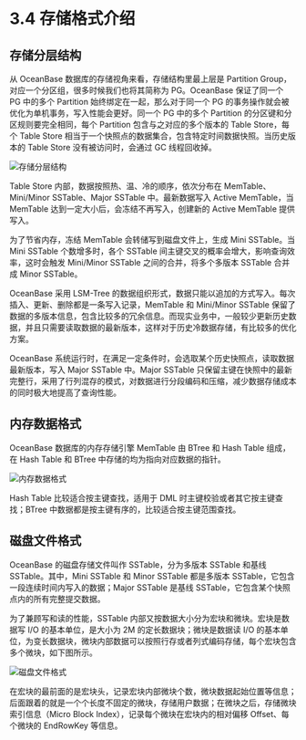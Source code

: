 # 3.4 存储格式介绍

## 存储分层结构

从 OceanBase 数据库的存储视角来看，存储结构里最上层是 Partition Group，对应一个分区组，很多时候我们也将其简称为 PG。OceanBase 保证了同一个 PG 中的多个 Partition 始终绑定在一起，那么对于同一个 PG 的事务操作就会被优化为单机事务，写入性能会更好。同一个 PG 中的多个 Partition 的分区键和分区规则要完全相同，每个 Partition 包含与之对应的多个版本的 Table Store，每个 Table Store 相当于一个快照点的数据集合，包含特定时间数据快照。当历史版本的 Table Store 没有被访问时，会通过 GC 线程回收掉。

![存储分层结构](https://obbusiness-private.oss-cn-shanghai.aliyuncs.com/doc/img/kernel-advanced/V1.0.0/zh-CN/3.oceanbase-storage-engine/5.introduction-to-storage-format-01.png)

Table Store 内部，数据按照热、温、冷的顺序，依次分布在 MemTable、Mini/Minor SSTable、Major SSTable 中。最新数据写入 Active MemTable，当 MemTable 达到一定大小后，会冻结不再写入，创建新的 Active MemTable 提供写入。

为了节省内存，冻结 MemTable 会转储写到磁盘文件上，生成 Mini SSTable。当 Mini SSTable 个数增多时，各个 SSTable 间主键交叉的概率会增大，影响查询效率，这时会触发 Mini/Minor SSTable 之间的合并，将多个多版本 SSTable 合并成 Minor SSTable。

OceanBase 采用 LSM-Tree 的数据组织形式，数据只能以追加的方式写入。每次插入、更新、删除都是一条写入记录，MemTable 和 Mini/Minor SSTable 保留了数据的多版本信息，包含比较多的冗余信息。而现实业务中，一般较少更新历史数据，并且只需要读取数据的最新版本，这样对于历史冷数据存储，有比较多的优化方案。

OceanBase 系统运行时，在满足一定条件时，会选取某个历史快照点，读取数据最新版本，写入 Major SSTable 中。Major SSTable 只保留主键在快照中的最新完整行，采用了行列混存的模式，对数据进行分段编码和压缩，减少数据存储成本的同时极大地提高了查询性能。

## 内存数据格式

OceanBase 数据库的内存存储引擎 MemTable 由 BTree 和 Hash Table 组成，在 Hash Table 和 BTree 中存储的均为指向对应数据的指针。

![内存数据格式](https://obbusiness-private.oss-cn-shanghai.aliyuncs.com/doc/img/kernel-advanced/V1.0.0/zh-CN/3.oceanbase-storage-engine/5.introduction-to-storage-format-02.png)

Hash Table 比较适合按主键查找，适用于 DML 时主键校验或者其它按主键查找；BTree 中数据都是按主键有序的，比较适合按主键范围查找。

## 磁盘文件格式

OceanBase 的磁盘存储文件叫作 SSTable，分为多版本 SSTable 和基线 SSTable。其中，Mini SSTable 和 Minor SSTable 都是多版本 SSTable，它包含一段连续时间内写入的数据；Major SSTable 是基线 SSTable，它包含某个快照点内的所有完整提交数据。

为了兼顾写和读的性能，SSTable 内部又按数据大小分为宏块和微块。宏块是数据写 I/O 的基本单位，是大小为 2M 的定长数据块；微块是数据读 I/O 的基本单位，为变长数据块，微块内部数据可以按照行存或者列式编码存储，每个宏块包含多个微块，如下图所示。

![磁盘文件格式](https://obbusiness-private.oss-cn-shanghai.aliyuncs.com/doc/img/kernel-advanced/V1.0.0/zh-CN/3.oceanbase-storage-engine/5.introduction-to-storage-format-03.png)

在宏块的最前面的是宏块头，记录宏块内部微块个数，微块数据起始位置等信息；后面跟着的就是一个个长度不固定的微块，存储用户数据；在微块之后，存储微块索引信息（Micro Block Index），记录每个微块在宏块内的相对偏移 Offset、每个微块的 EndRowKey 等信息。
